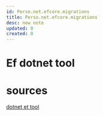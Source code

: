 ```yaml
---
id: Perso.net.efcore.migrations
title: Perso.net.efcore.migrations
desc: new note
updated: 0
created: 0
---
```

# Ef dotnet tool





# sources

[dotnet et tool](https://learn.microsoft.com/en-us/ef/core/cli/dotnet)
